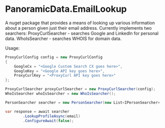# PanoramicData.EmailLookup

A nuget package that provides a means of looking
up various information about a person given just
their email address. Currently implements two searchers:
	ProxyCurlSearcher - searches Google and LinkedIn for personal data.
	WhoIsSearcher - searches WHOIS for domain data.

Usage: 

```C#
ProxyCurlConfig config = new ProxyCurlConfig
{
	GoogleCx = "<Google Custom Search CX goes here>",
	GoogleKey = "<Google API key goes here>",
	ProxyCurlKey = "<ProxyCurl API key goes here>"
};

ProxyCurlSearcher proxyCurlSearcher = new ProxyCurlSearcher(config);
WhoIsSearcher whoIsSearcher = new WhoIsSearcher();

PersonSearcher searcher = new PersonSearcher(new List<IPersonSearcher> { proxyCurlSearcher, whoIsSearcher });

var response = await searcher
		.LookupProfileAsync(email)
		.ConfigureAwait(false);
```

